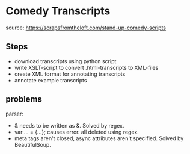 # Comedy Transcripts 

source: https://scrapsfromtheloft.com/stand-up-comedy-scripts

## Steps

- download transcripts using python script 
- write XSLT-script to convert .html-transcripts to XML-files 
- create XML format for annotating transcripts 
- annotate example transcripts

## problems 

parser: 
- & needs to be written as &amp;. Solved by regex. 
- var ... = {...}; causes error. all deleted using regex.
- meta tags aren't closed, async attributes aren't specified. Solved by BeautifulSoup.

